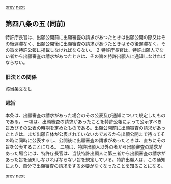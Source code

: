 [prev](/specific/markdowns/特許法/068_Mp-Ch_3-At_48_4.md)
[next](/specific/markdowns/特許法/070_Mp-Ch_3-At_48_6.md)
## 第四八条の五 (同前)
特許庁長官は、出願公開前に出願審査の請求があつたときは出願公開の際又はその後遅滞なく、出願公開後に出願審査の請求があつたときはその後遅滞なく、その旨を特許公報に掲載しなければならない。
２ 特許庁長官は、特許出願人でない者から出願審査の請求があつたときは、その旨を特許出願人に通知しなければならない。

### 旧法との関係
該当条文なし

### 趣旨
本条は、出願審査の請求があった場合のその公表及び通知について規定したものである。
一項は、出願審査の請求があったことを特許公報によって公示すべき旨及びその公表の時期を定めたものである。出願公開前に出願審査の請求があったときは、まだ出願自体が公表されていないのであるから出願公開まで待ってその時に同時に公表するし、公開後に出願審査の請求があったときは、直ちにその旨を公表することになる。
二項は、特許出願人以外の者から出願審査の請求があった場合には、特許庁長官は、当該特許出願人に第三者から出願審査の請求があった旨を通知しなければならない旨を規定している。特許出願人は、この通知により、自分で出願審査の請求をする必要がなくなったことを知ることになる。

[prev](/specific/markdowns/特許法/068_Mp-Ch_3-At_48_4.md)
[next](/specific/markdowns/特許法/070_Mp-Ch_3-At_48_6.md)